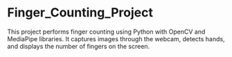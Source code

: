 # Finger_Counting_Project
 This project performs finger counting using Python with OpenCV and MediaPipe libraries. It captures images through the webcam, detects hands, and displays the number of fingers on the screen.
